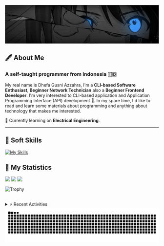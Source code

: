 <!-- Header Badges -->
<!--
[![Profile Views](https://komarev.com/ghpvc/?username=mitsuki31&color=blue&label=PROFILE+VIEWS)](https://github.com/mitsuki31)

[![Follow](https://img.shields.io/twitter/url?url=https%3A%2F%2Ftwitter.com%2Fryuumitsuki31)](https://twitter.com/ryuumitsuki31)
-->

<!-- Header Banner -->
<!--
  ==========================  [ COPYRIGHT NOTICE ]  =========================
  - The header image was edited by me, but I do not own any copyright for the source image.
  - All copyrights are owned by their respective owners.
  - 
  - Character Name: 井芹 仁菜 / Nina Iseri (from Girls Band Cry「ガールズバンドクライ」anime)
  ===============================================================
-->
<img id="headerBanner" src="./images/headerBanner.png" height="auto"/>

## 🖋️ About Me
### A self-taught programmer from **Indonesia** 🇮🇩
My real name is Dhefa Gusni Azzahra, I'm a **CLI-based Software Enthusiast**,
**Beginner Network Technician** also a **Beginner Frontend Developer**. I'm very interested to CLI-based application and Application Programming Interface (API) development 🌲. In my spare time, I'd like to read and learn some materials about programming and anything about technology that makes me interested.

🌱 Currently learning on **Electrical Engineering**.

---

## 👾 Soft Skills

[![My Skills](https://skillicons.dev/icons?i=py,c,cpp,java,js,ts,css,sass,html,bash,arduino)](https://skillicons.dev)


## 🔭 My Statistics

<picture id="stats">
    <source 
            srcset="https://github-readme-stats.vercel.app/api?username=mitsuki31&show_icons=true&theme=tokyonight&include_all_commits=true&show_private=falsee&hide=stars"
            media="(prefers-color-scheme: dark)"
    />
    <source
            srcset="https://github-readme-stats.vercel.app/api?username=mitsuki31&show_icons=true&include_all_commits=true&show_private=false&hide=stars"
            media="(prefers-color-scheme: light), (prefers-color-scheme: no-preference)"
    />
    <img src="https://github-readme-stats.vercel.app/api?username=mitsuki31&show_icons=true&include_all_commits=true&show_private=false&hide=stars" />
</picture>

<picture id="top-langs">
    <source
            srcset="https://github-readme-stats.vercel.app/api/top-langs/?username=mitsuki31&layout=donut&theme=tokyonight&count_private=true&langs_count=10"
            media="(prefers-color-scheme: dark)"
    />
    <source
            srcset="https://github-readme-stats.vercel.app/api/top-langs/?username=mitsuki31&layout=donut&count_private=true&langs_count=10"
            media="(prefers-color-scheme: light), (prefers-color-scheme: no-preference)"
    />
    <img src="https://github-readme-stats.vercel.app/api/top-langs/?username=mitsuki31&layout=donut&langs_count=10&count_private=true" />
</picture>

<picture id="profile-summary">
    <source
            srcset="https://github-profile-summary-cards.vercel.app/api/cards/profile-details?username=mitsuki31&theme=tokyonight"
            media="(prefers-color-scheme: dark)"
    />
    <source
            srcset="https://github-profile-summary-cards.vercel.app/api/cards/profile-details?username=mitsuki31&theme=github"
            media="(prefers-color-scheme: light), (prefers-color-scheme: no-preference)"
    />
    <img src="https://github-profile-summary-cards.vercel.app/api/cards/profile-details?username=mitsuki31" />
</picture>

![Trophy](https://github-profile-trophy.vercel.app/?username=mitsuki31&theme=algolia&column=-1&rank=-C,-D&title=-Experience&no-bg=true)

<br/>


<details>
<summary>⚡ Recent Activities</summary>

<!--START_SECTION:activity-->
1. 💪 Opened PR [#984](https://github.com/LuanRT/YouTube.js/pull/984) in [LuanRT/YouTube.js](https://github.com/LuanRT/YouTube.js)
2. 🗣 Commented on [#505](https://github.com/yargs/yargs-parser/pull/505#issuecomment-2993471263) in [yargs/yargs-parser](https://github.com/yargs/yargs-parser)
3. 🗣 Commented on [#505](https://github.com/yargs/yargs-parser/pull/505#issuecomment-2987039175) in [yargs/yargs-parser](https://github.com/yargs/yargs-parser)
4. 🗣 Commented on [#505](https://github.com/yargs/yargs-parser/pull/505#issuecomment-2986838845) in [yargs/yargs-parser](https://github.com/yargs/yargs-parser)
5. 🚀 Published release [v2.0.0 Beta 3](https://github.com/mitsuki31/ytmp3-js/releases/tag/v2.0.0-b.3) in [mitsuki31/ytmp3-js](https://github.com/mitsuki31/ytmp3-js)
6. 🔒 Closed issue [#83](https://github.com/mitsuki31/ytmp3-js/issues/83) in [mitsuki31/ytmp3-js](https://github.com/mitsuki31/ytmp3-js)
7. ❗ Opened issue [#136](https://github.com/mitsuki31/ytmp3-js/issues/136) in [mitsuki31/ytmp3-js](https://github.com/mitsuki31/ytmp3-js)
8. 🎉 Merged PR [#135](https://github.com/mitsuki31/ytmp3-js/pull/135) in [mitsuki31/ytmp3-js](https://github.com/mitsuki31/ytmp3-js)
9. 💪 Opened PR [#135](https://github.com/mitsuki31/ytmp3-js/pull/135) in [mitsuki31/ytmp3-js](https://github.com/mitsuki31/ytmp3-js)
10. 🎉 Merged PR [#134](https://github.com/mitsuki31/ytmp3-js/pull/134) in [mitsuki31/ytmp3-js](https://github.com/mitsuki31/ytmp3-js)
<!--END_SECTION:activity-->

</details>

<picture>
  <!-- For dark theme -->
  <source
    srcset="https://raw.githubusercontent.com/mitsuki31/mitsuki31/output/github-snake-dark.svg"
    media="(prefers-color-scheme: dark)"
  />
  <!-- For light theme -->
  <source
    srcset="https://raw.githubusercontent.com/mitsuki31/mitsuki31/output/github-snake.svg"
    media="(prefers-color-scheme: light)"
  />
  <!-- Default -->
  <img
    alt="GitHub Contribution Grid Snake"
    src="https://raw.githubusercontent.com/mitsuki31/mitsuki31/output/github-snake.svg"
  />
</picture>
